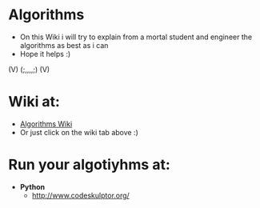 # Algorithms
* On this Wiki i will try to explain from a mortal student and engineer the algorithms as best as i can
* Hope it helps :)
 
(V)  (;,,,,;)   (V)

# Wiki at:
* [Algorithms Wiki](https://github.com/balart40/Algorithms/wiki)
* Or just click on the wiki tab above :)
# Run your algotiyhms at:
* **Python**
    * http://www.codeskulptor.org/
